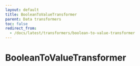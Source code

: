 ```yaml
---
layout: default
title: BooleanToValueTransformer
parent: Data transformers
toc: false
redirect_from:
  - /docs/latest/transformers/boolean-to-value-transformer
---
```


# BooleanToValueTransformer
